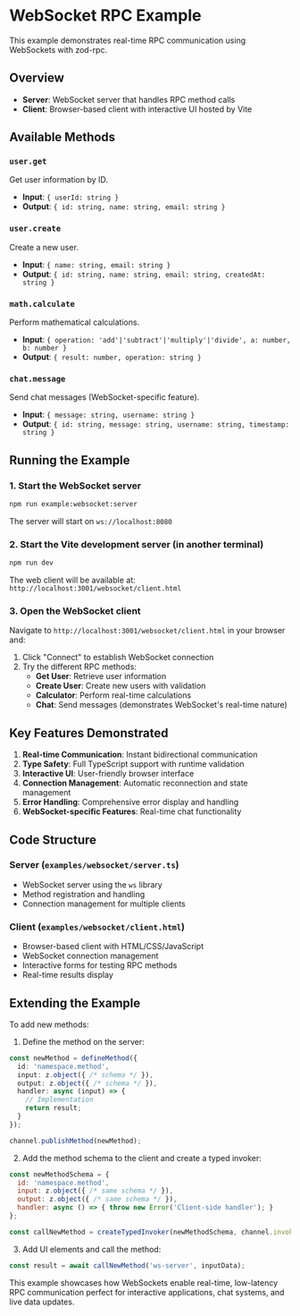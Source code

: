 # WebSocket RPC Example

This example demonstrates real-time RPC communication using WebSockets with zod-rpc.

## Overview

- **Server**: WebSocket server that handles RPC method calls
- **Client**: Browser-based client with interactive UI hosted by Vite

## Available Methods

### `user.get`
Get user information by ID.
- **Input**: `{ userId: string }`
- **Output**: `{ id: string, name: string, email: string }`

### `user.create`
Create a new user.
- **Input**: `{ name: string, email: string }`
- **Output**: `{ id: string, name: string, email: string, createdAt: string }`

### `math.calculate`
Perform mathematical calculations.
- **Input**: `{ operation: 'add'|'subtract'|'multiply'|'divide', a: number, b: number }`
- **Output**: `{ result: number, operation: string }`

### `chat.message`
Send chat messages (WebSocket-specific feature).
- **Input**: `{ message: string, username: string }`
- **Output**: `{ id: string, message: string, username: string, timestamp: string }`

## Running the Example

### 1. Start the WebSocket server
```bash
npm run example:websocket:server
```

The server will start on `ws://localhost:8080`

### 2. Start the Vite development server (in another terminal)
```bash
npm run dev
```

The web client will be available at: `http://localhost:3001/websocket/client.html`

### 3. Open the WebSocket client
Navigate to `http://localhost:3001/websocket/client.html` in your browser and:

1. Click "Connect" to establish WebSocket connection
2. Try the different RPC methods:
   - **Get User**: Retrieve user information
   - **Create User**: Create new users with validation
   - **Calculator**: Perform real-time calculations
   - **Chat**: Send messages (demonstrates WebSocket's real-time nature)

## Key Features Demonstrated

1. **Real-time Communication**: Instant bidirectional communication
2. **Type Safety**: Full TypeScript support with runtime validation
3. **Interactive UI**: User-friendly browser interface
4. **Connection Management**: Automatic reconnection and state management
5. **Error Handling**: Comprehensive error display and handling
6. **WebSocket-specific Features**: Real-time chat functionality

## Code Structure

### Server (`examples/websocket/server.ts`)
- WebSocket server using the `ws` library
- Method registration and handling
- Connection management for multiple clients

### Client (`examples/websocket/client.html`)
- Browser-based client with HTML/CSS/JavaScript
- WebSocket connection management
- Interactive forms for testing RPC methods
- Real-time results display

## Extending the Example

To add new methods:

1. Define the method on the server:
```typescript
const newMethod = defineMethod({
  id: 'namespace.method',
  input: z.object({ /* schema */ }),
  output: z.object({ /* schema */ }),
  handler: async (input) => {
    // Implementation
    return result;
  }
});

channel.publishMethod(newMethod);
```

2. Add the method schema to the client and create a typed invoker:
```javascript
const newMethodSchema = {
  id: 'namespace.method',
  input: z.object({ /* same schema */ }),
  output: z.object({ /* same schema */ }),
  handler: async () => { throw new Error('Client-side handler'); }
};

const callNewMethod = createTypedInvoker(newMethodSchema, channel.invoke.bind(channel));
```

3. Add UI elements and call the method:
```javascript
const result = await callNewMethod('ws-server', inputData);
```

This example showcases how WebSockets enable real-time, low-latency RPC communication perfect for interactive applications, chat systems, and live data updates.